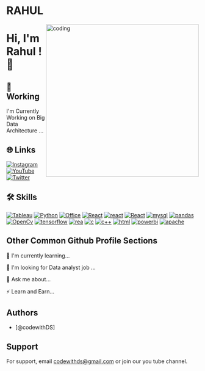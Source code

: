 
# RAHUL
<img align="right" alt="coding" width="400" src="https://user-images.githubusercontent.com/74038190/225813708-98b745f2-7d22-48cf-9150-083f1b00d6c9.gif">

# Hi, I'm Rahul ! 👋

## 🎯 Working
I'm Currently Working on Big Data Architecture ...

## 🌐 Links
[![Instagram](https://img.shields.io/badge/Instagram-%23d62976%20?style=flat&logo=Instagram&color=white
)](https://www.instagram.com/coding.square_?igsh=MTJiYnFkZnRmemxheQ%3D%3D&utm_source=qr)[![YouTube](https://img.shields.io/badge/You%20Tube-%23CD201F?style=flat&logo=YouTube&logoColor=red&labelColor=%23F3E7D3
)](https://youtube.com/@CodewithDS?si=XvDkAb39-7YTLHbp)
[![Twitter](https://img.shields.io/badge/Twitter-%231DA1F2?style=flat&logo=twitter&logoColor=white
)](https://twitter.com/CodewithDS)

## 🛠 Skills
[![Tableau](https://img.shields.io/badge/Tableau-white?style=flat&logo=Tableau&logoColor=darkred
)]()
[![Python](https://img.shields.io/badge/Python-%233776ab?style=flat&logo=Python&logoColor=green
)]()
[![Office](https://img.shields.io/badge/MS%20Office-orange?style=flat&logo=Microsoft
)]()
[![React](https://img.shields.io/badge/React-%23FF0FFFF?style=flat&logo=React&logoColor=darkblue
)]()
[![react](https://img.shields.io/badge/MongoDB-%23ffff00?style=flat&logo=MongoDb&logoColor=red
)]()
[![React](https://img.shields.io/badge/NumPy-yellow?style=flat&logo=numpy&logoColor=red
)]()
[![mysql](https://img.shields.io/badge/My--SQL-pink?style=flat&logo=Microsoft%20SQL%20Server&logoColor=darkred
)]()
[![pandas](https://img.shields.io/badge/Pandas-%23ff006d?style=flat&logo=Pandas&logoColor=white
)]()
[![OpenCv](https://img.shields.io/badge/OpenCv-%238f00ff?style=flat&logo=OpenCv&logoColor=white
)]()
[![tensorflow](https://img.shields.io/badge/TensorFlow-%23ffb800?style=flat&logo=TensorFlow&logoColor=white
)]()
[![rea](https://img.shields.io/badge/R%20Programing-%238f00ff?style=flat&logo=R&logoColor=white
)]()
[![c](https://img.shields.io/badge/C%20-white?style=flat&logo=c
)]()
[![c++](https://img.shields.io/badge/C%2B%2B%20-black?style=flat&logo=c%2B%2B&logoColor=blue
)]()
[![html](https://img.shields.io/badge/HTML%20-whiteblack?style=flat&logoColor=blue
)]()
[![powerbi](https://img.shields.io/badge/Power%20Bi%20-grey?style=flat&logo=powerbi
)]()
[![apache](https://img.shields.io/badge/Apache%20-%23a42623?style=flat&logo=apache&logoColor=white
)]()
## Other Common Github Profile Sections
🧠 I'm currently learning...

🤔 I'm looking for Data analyst job ...

💬 Ask me about...

⚡️ Learn and Earn...


## Authors

- [@codewithDS]


## Support

For support, email codewithds@gmail.com or join our you tube channel.


